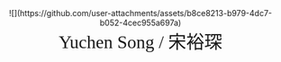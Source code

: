 <div align=center>![](https://github.com/user-attachments/assets/b8ce8213-b979-4dc7-b052-4cec955a697a)

<center><font face="黑体" size=6>Yuchen Song / 宋裕琛</font></center>
